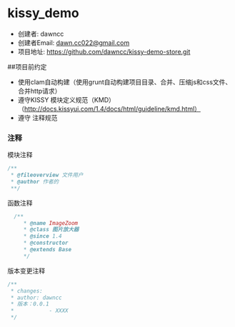  kissy_demo
 =====

- 创建者: dawncc
- 创建者Email: dawn.cc022@gmail.com
- 项目地址: https://github.com/dawncc/kissy-demo-store.git

##项目前约定

- 使用clam自动构建（使用grunt自动构建项目目录、合并、压缩js和css文件、合并http请求）
- 遵守KISSY 模块定义规范（KMD）（http://docs.kissyui.com/1.4/docs/html/guideline/kmd.html）
- 遵守 注释规范

### 注释

模块注释

```javascript
/**
 * @fileoverview 文件用户
 * @author 作者的
 **/
```

函数注释

```javascript
  /**
     * @name ImageZoom
     * @class 图片放大器
     * @since 1.4
     * @constructor
     * @extends Base
     */
```

版本变更注释

```javascript
/**
 * changes:
 * author: dawncc
 * 版本：0.0.1
 *           - XXXX
 */
```
